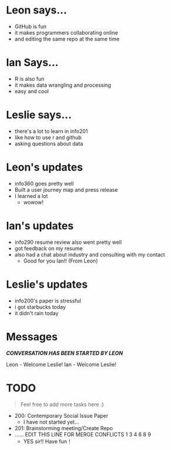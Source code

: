 # Leon says...
- GitHub is fun
- it makes programmers collaborating online
- and editing the same repo at the same time

# Ian Says...
- R is also fun
- it makes data wrangling and processing
- easy and cool

# Leslie says...
- there's a lot to learn in info201
- like how to use r and github 
- asking questions about data

# Leon's updates
- info360 goes pretty well
- Built a user journey map and press release
- I learned a lot
  - wowow!

# Ian's updates
- info290 resume review also went pretty well
- got feedback on my resume
- also had a chat about industry and consulting with my contact
  - Good for you Ian!! (From Leon)
  
# Leslie's updates
- info200's paper is stressful
- i got starbucks today
- it didn't rain today

# Messages
***CONVERSATION HAS BEEN STARTED BY LEON***

Leon - Welcome Leslie!
Ian - Welcome Leslie!

# TODO
> Feel free to add more tasks here :)

- 200: Contemporary Social Issue Paper
  - I have not started yet...
- 201: Brainstorming meeting/Create Repo
- ...... EDIT THIS LINE FOR MERGE CONFLICTS 1 3 4 6 8 9
  - YES sir!! Have fun！

